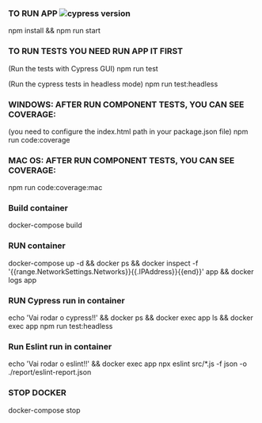 ### TO RUN APP ![cypress version](https://img.shields.io/badge/cypress-10.3.0-brightgreen)

npm install && npm run start

### TO RUN TESTS YOU NEED RUN APP IT FIRST

(Run the tests with Cypress GUI)
npm run test

(Run the cypress tests in headless mode)
npm run test:headless

### WINDOWS: AFTER RUN COMPONENT TESTS, YOU CAN SEE COVERAGE:

(you need to configure the index.html path in your package.json file)
npm run code:coverage

### MAC OS: AFTER RUN COMPONENT TESTS, YOU CAN SEE COVERAGE:

npm run code:coverage:mac

### Build container

docker-compose build

### RUN container

docker-compose up -d && docker ps && docker inspect -f '{{range.NetworkSettings.Networks}}{{.IPAddress}}{{end}}' app && docker logs app

### RUN Cypress run in container

echo 'Vai rodar o cypress!!' && docker ps && docker exec app ls && docker exec app npm run test:headless

### Run Eslint run in container

echo 'Vai rodar o eslint!!' && docker exec app npx eslint src/\*.js -f json -o ./report/eslint-report.json

### STOP DOCKER

docker-compose stop
